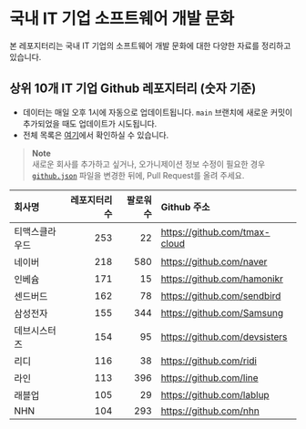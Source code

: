 # 국내 IT 기업 소프트웨어 개발 문화
본 레포지터리는 국내 IT 기업의 소프트웨어 개발 문화에 대한 다양한 자료를 정리하고 있습니다.

## 상위 10개 IT 기업 Github 레포지터리 (숫자 기준)

- 데이터는 매일 오후 1시에 자동으로 업데이트됩니다. `main` 브랜치에 새로운 커밋이 추가되었을 때도 업데이트가 시도됩니다.
- 전체 목록은 [여기](./github.md)에서 확인하실 수 있습니다.

> **Note**<br />
> 새로운 회사를 추가하고 싶거나, 오가니제이션 정보 수정이 필요한 경우 [`github.json`](./github.json) 파일을 변경한 뒤에, Pull Request를 올려 주세요.

<!-- MARKDOWN_TABLE(GITHUB): START -->

| **회사명** | **레포지터리 수** | **팔로워 수** | **Github 주소** |
|:---|---:|---:|:---|
| 티맥스클라우드 | 253 | 22 | https://github.com/tmax-cloud |
| 네이버 | 218 | 580 | https://github.com/naver |
| 인베슘 | 171 | 15 | https://github.com/hamonikr |
| 센드버드 | 162 | 78 | https://github.com/sendbird |
| 삼성전자 | 155 | 344 | https://github.com/Samsung |
| 데브시스터즈 | 154 | 95 | https://github.com/devsisters |
| 리디 | 116 | 38 | https://github.com/ridi |
| 라인 | 113 | 396 | https://github.com/line |
| 래블업 | 105 | 29 | https://github.com/lablup |
| NHN | 104 | 293 | https://github.com/nhn |

<!-- MARKDOWN_TABLE(GITHUB): END -->
